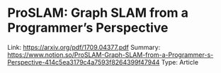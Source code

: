 # ProSLAM: Graph SLAM from a Programmer’s Perspective

Link: https://arxiv.org/pdf/1709.04377.pdf
Summary: https://www.notion.so/ProSLAM-Graph-SLAM-from-a-Programmer-s-Perspective-414c5ea3179c4a7593f8264399f47944
Type: Article